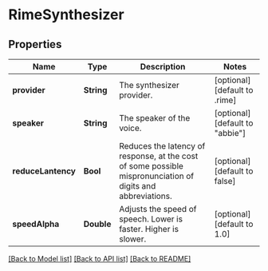 # RimeSynthesizer

## Properties
Name | Type | Description | Notes
------------ | ------------- | ------------- | -------------
**provider** | **String** | The synthesizer provider. | [optional] [default to .rime]
**speaker** | **String** | The speaker of the voice. | [optional] [default to "abbie"]
**reduceLantency** | **Bool** | Reduces the latency of response, at the cost of some possible mispronunciation of digits and abbreviations. | [optional] [default to false]
**speedAlpha** | **Double** | Adjusts the speed of speech. Lower is faster. Higher is slower. | [optional] [default to 1.0]

[[Back to Model list]](../README.md#documentation-for-models) [[Back to API list]](../README.md#documentation-for-api-endpoints) [[Back to README]](../README.md)



